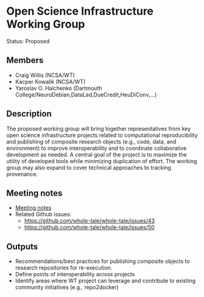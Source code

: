 # Open Science Infrastructure Working Group

Status: Proposed

## Members
* Craig Willis (NCSA/WT)
* Kacper Kowalik (NCSA/WT)
* Yaroslav O. Halchenko (Dartmouth College/NeuroDebian,DataLad,DueCredit,HeuDiConv,...)

## Description
The proposed working group will bring together representatives from key open science infrastructure projects related to computational reproducibility and publishing of composite research objects (e.g., code, data, and environment) to improve interoperability and to coordinate collaborative development as needed. A central goal of the project is to maximize the utility of developed tools while minimizing duplication of effort. The working group may also expand to cover technical approaches to tracking provenance.


## Meeting notes
* [Meeting notes](https://docs.google.com/document/d/1bOVWBfhOiKGU2dYoHN_Pkpv5zPI6y819UISfkTqYpoQ/edit)
* Related Github issues:
  * https://github.com/whole-tale/whole-tale/issues/43
  * https://github.com/whole-tale/whole-tale/issues/50

## Outputs
* Recommendations/best practices for publishing composite objects to research repositories for re-execution.
* Define points of interoperability across projects
* Identify areas where WT project can leverage and contribute to existing community initiatives (e.g., repo2docker)
